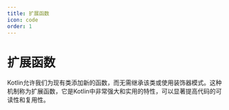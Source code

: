 ```yaml
---
title: 扩展函数
icon: code
order: 1
---
```


# 扩展函数

Kotlin允许我们为现有类添加新的函数，而无需继承该类或使用装饰器模式。这种机制称为扩展函数，它是Kotlin中非常强大和实用的特性，可以显著提高代码的可读性和复用性。
